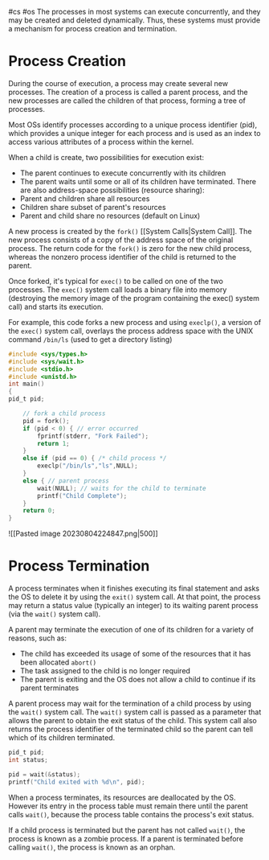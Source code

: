 #cs #os
The processes in most systems can execute concurrently, and they may be created and deleted dynamically. Thus, these systems must provide a mechanism for process creation and termination.

# Process Creation
During the course of execution, a process may create several new processes. The creation of a process is called a parent process, and the new processes are called the children of that process, forming a tree of processes. 

Most OSs identify processes according to a unique process identifier (pid), which provides a unique integer for each process and is used as an index to access various attributes of a process within the kernel.

When a child is create, two possibilities for execution exist: 
- The parent continues to execute concurrently with its children
- The parent waits until some or all of its children have terminated.
There are also address-space possibilities (resource sharing):
- Parent and children share all resources
- Children share subset of parent's resources
- Parent and child share no resources (default on Linux)

A new process is created by the `fork()` [[System Calls|System Call]]. The new process consists of a copy of the address space of the original process. The return code for the `fork()` is zero for the new child process, whereas the nonzero process identifier of the child is returned to the parent. 

Once forked, it's typical for `exec()` to be called on one of the two processes. The `exec()` system call loads a binary file into memory (destroying the memory image of the program containing the exec() system call) and starts its execution.

For example, this code forks a new process and using `execlp()`, a version of the `exec()` system call, overlays the process address space with the UNIX command `/bin/ls` (used to get a directory listing)
```c
#include <sys/types.h>
#include <sys/wait.h>
#include <stdio.h>
#include <unistd.h>
int main() 
{ 
pid_t pid; 

	// fork a child process  
	pid = fork(); 
	if (pid < 0) { // error occurred  
		fprintf(stderr, "Fork Failed"); 
		return 1; 
	} 
	else if (pid == 0) { /* child process */ 
		execlp("/bin/ls","ls",NULL); 
	} 
	else { // parent process 
		wait(NULL); // waits for the child to terminate
		printf("Child Complete"); 
	} 
	return 0; 
}
```
![[Pasted image 20230804224847.png|500]]

# Process Termination
A process terminates when it finishes executing its final statement and asks the OS to delete it by using the `exit()` system call. At that point, the process may return a status value (typically an integer) to its waiting parent process (via the `wait()` system call).

A parent may terminate the execution of one of its children for a variety of reasons, such as:
- The child has exceeded its usage of some of the resources that it has been allocated `abort()`
- The task assigned to the child is no longer required 
- The parent is exiting and the OS does not allow a child to continue if its parent terminates

A parent process may wait for the termination of a child process by using the `wait()` system call. The `wait()` system call is passed as a parameter that allows the parent to obtain the exit status of the child. This system call also returns the process identifier of the terminated child so the parent can tell which of its children terminated.
```c
pid_t pid;
int status;

pid = wait(&status);
printf("Child exited with %d\n", pid);
```
When a process terminates, its resources are deallocated by the OS. However its entry in the process table must remain there until the parent calls `wait()`, because the process table contains the process's exit status.

If a child process is terminated but the parent has not called `wait()`, the process is known as a zombie process. If a parent is terminated before calling `wait()`, the process is known as an orphan.